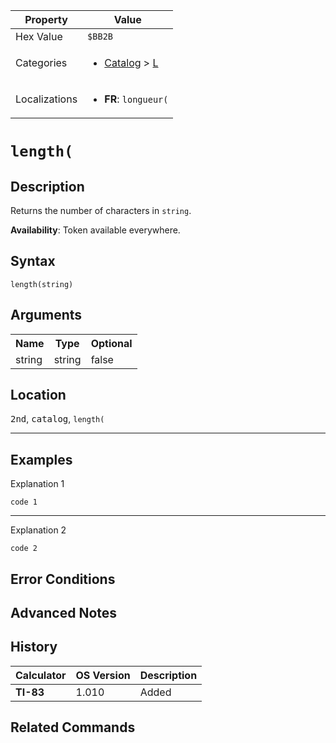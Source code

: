 | Property      | Value |
|---------------|-------|
| Hex Value     | `$BB2B`|
| Categories    | <ul><li>[Catalog](<../categories/Catalog.md>) > [L](<../categories/Catalog.md#L>)</li></ul> |
| Localizations | <ul><li><b>FR</b>: `longueur(`</li></ul> |

# `length(`

## Description
Returns the number of characters in `string`.


<b>Availability</b>: Token available everywhere.

## Syntax
`length(string)`

## Arguments
<table>
<tr><th>Name</th><th>Type</th><th>Optional</th></tr>

<tr><td>string</td><td>string</td><td>false</td></tr>

</table>

## Location
<kbd>2nd</kbd>, <kbd>catalog</kbd>, `length(`
<hr>

## Examples

Explanation 1
```ti-basic
code 1
```
---
Explanation 2
```ti-basic
code 2
```

## Error Conditions


## Advanced Notes


## History
| Calculator | OS Version | Description |
|------------|------------|-------------|
| <b>TI-83</b> | 1.010 | Added

## Related Commands

    